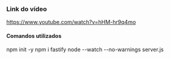 ### Link do vídeo
https://www.youtube.com/watch?v=hHM-hr9q4mo

#### Comandos utilizados
npm init -y
npm i fastify 
node --watch --no-warnings server.js
